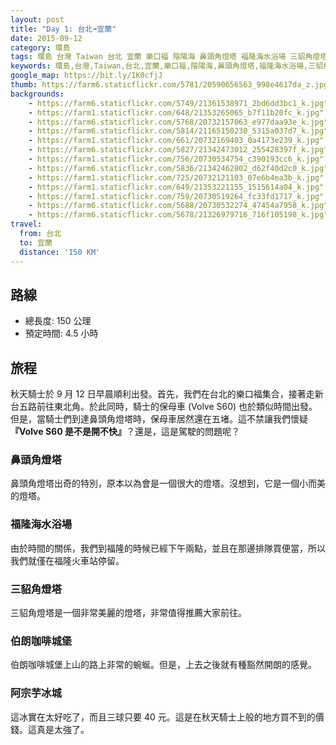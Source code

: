 ```yaml
---
layout: post
title: "Day 1: 台北➟宜蘭"
date: 2015-09-12
category: 環島
tags: 環島 台灣 Taiwan 台北 宜蘭 樂口福 陰陽海 鼻頭角燈塔 福隆海水浴場 三貂角燈塔 伯朗咖啡城堡 蘭陽博物館 南方澳
keywords: 環島,台灣,Taiwan,台北,宜蘭,樂口福,陰陽海,鼻頭角燈塔,福隆海水浴場,三貂角燈塔,伯朗咖啡城堡,蘭陽博物館,南方澳
google_map: https://bit.ly/1K0cfjJ
thumb: https://farm6.staticflickr.com/5781/20590656563_998e4617da_z.jpg
backgrounds:
    - https://farm6.staticflickr.com/5749/21361538971_2bd6dd3bc1_k.jpg"
    - https://farm1.staticflickr.com/648/21353265065_b7f11b20fc_k.jpg"
    - https://farm6.staticflickr.com/5768/20732157063_e977daa93e_k.jpg"
    - https://farm6.staticflickr.com/5814/21165150230_5315a037d7_k.jpg"
    - https://farm1.staticflickr.com/661/20732169403_0a4173e239_k.jpg"
    - https://farm6.staticflickr.com/5827/21342473012_255428397f_k.jpg"
    - https://farm1.staticflickr.com/756/20730534754_c390193cc6_k.jpg"
    - https://farm6.staticflickr.com/5836/21342462802_d62f40d2c0_k.jpg"
    - https://farm1.staticflickr.com/725/20732121103_07e6b4ea3b_k.jpg"
    - https://farm1.staticflickr.com/649/21353221155_1515614a04_k.jpg"
    - https://farm1.staticflickr.com/759/20730519264_fc33fd1717_k.jpg"
    - https://farm6.staticflickr.com/5688/20730532274_47454a7958_k.jpg"
    - https://farm6.staticflickr.com/5678/21326979716_716f105198_k.jpg"
travel:
  from: 台北
  to: 宜蘭
  distance: '150 KM'
---
```


## 路線

- 總長度: 150 公理
- 預定時間: 4.5 小時

## 旅程

秋天騎士於 9 月 12 日早晨順利出發。首先，我們在台北的樂口福集合，接著走新台五路前往東北角。於此同時，騎士的保母車 (Volve S60) 也於類似時間出發。但是，當騎士們到達鼻頭角燈塔時，保母車居然還在五堵。這不禁讓我們懷疑 **『Volve S60 是不是開不快』**？還是，這是駕駛的問題呢？

### 鼻頭角燈塔

鼻頭角燈塔出奇的特別，原本以為會是一個很大的燈塔。沒想到，它是一個小而美的燈塔。

### 福隆海水浴場

由於時間的關係，我們到福隆的時候已經下午兩點，並且在那邊排隊買便當，所以我們就僅在福隆火車站停留。

### 三貂角燈塔

三貂角燈塔是一個非常美麗的燈塔，非常值得推薦大家前往。

### 伯朗咖啡城堡

伯朗咖啡城堡上山的路上非常的蜿蜒。但是，上去之後就有種豁然開朗的感覺。

### 阿宗芋冰城

這冰實在太好吃了，而且三球只要 40 元。這是在秋天騎士上般的地方買不到的價錢。這真是太強了。

